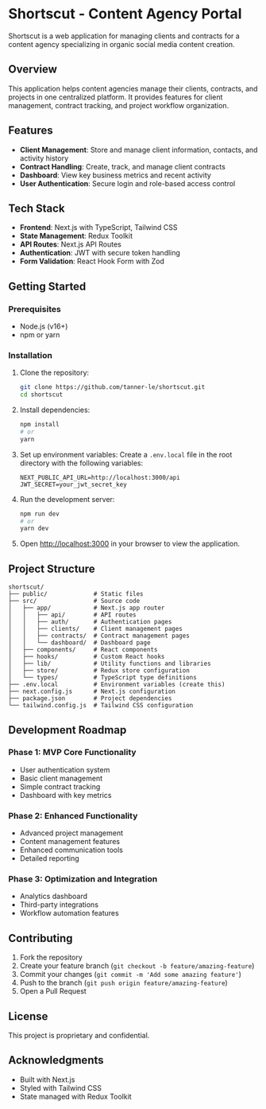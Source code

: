 # Shortscut - Content Agency Portal

Shortscut is a web application for managing clients and contracts for a content agency specializing in organic social media content creation.

## Overview

This application helps content agencies manage their clients, contracts, and projects in one centralized platform. It provides features for client management, contract tracking, and project workflow organization.

## Features

- **Client Management**: Store and manage client information, contacts, and activity history
- **Contract Handling**: Create, track, and manage client contracts
- **Dashboard**: View key business metrics and recent activity
- **User Authentication**: Secure login and role-based access control

## Tech Stack

- **Frontend**: Next.js with TypeScript, Tailwind CSS
- **State Management**: Redux Toolkit
- **API Routes**: Next.js API Routes
- **Authentication**: JWT with secure token handling
- **Form Validation**: React Hook Form with Zod

## Getting Started

### Prerequisites

- Node.js (v16+)
- npm or yarn

### Installation

1. Clone the repository:
   ```bash
   git clone https://github.com/tanner-le/shortscut.git
   cd shortscut
   ```

2. Install dependencies:
   ```bash
   npm install
   # or
   yarn
   ```

3. Set up environment variables:
   Create a `.env.local` file in the root directory with the following variables:
   ```
   NEXT_PUBLIC_API_URL=http://localhost:3000/api
   JWT_SECRET=your_jwt_secret_key
   ```

4. Run the development server:
   ```bash
   npm run dev
   # or
   yarn dev
   ```

5. Open [http://localhost:3000](http://localhost:3000) in your browser to view the application.

## Project Structure

```
shortscut/
├── public/             # Static files
├── src/                # Source code
│   ├── app/            # Next.js app router
│   │   ├── api/        # API routes
│   │   ├── auth/       # Authentication pages
│   │   ├── clients/    # Client management pages
│   │   ├── contracts/  # Contract management pages
│   │   └── dashboard/  # Dashboard page
│   ├── components/     # React components
│   ├── hooks/          # Custom React hooks
│   ├── lib/            # Utility functions and libraries
│   ├── store/          # Redux store configuration
│   └── types/          # TypeScript type definitions
├── .env.local          # Environment variables (create this)
├── next.config.js      # Next.js configuration
├── package.json        # Project dependencies
└── tailwind.config.js  # Tailwind CSS configuration
```

## Development Roadmap

### Phase 1: MVP Core Functionality
- User authentication system
- Basic client management
- Simple contract tracking
- Dashboard with key metrics

### Phase 2: Enhanced Functionality
- Advanced project management
- Content management features
- Enhanced communication tools
- Detailed reporting

### Phase 3: Optimization and Integration
- Analytics dashboard
- Third-party integrations
- Workflow automation features

## Contributing

1. Fork the repository
2. Create your feature branch (`git checkout -b feature/amazing-feature`)
3. Commit your changes (`git commit -m 'Add some amazing feature'`)
4. Push to the branch (`git push origin feature/amazing-feature`)
5. Open a Pull Request

## License

This project is proprietary and confidential.

## Acknowledgments

- Built with Next.js
- Styled with Tailwind CSS
- State managed with Redux Toolkit
